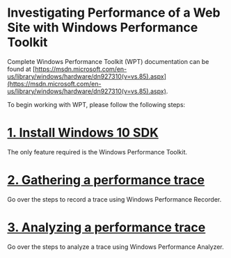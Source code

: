 # Investigating Performance of a Web Site with Windows Performance Toolkit

Complete Windows Performance Toolkit (WPT) documentation can be found at [https://msdn.microsoft.com/en-us/library/windows/hardware/dn927310(v=vs.85).aspx](https://msdn.microsoft.com/en-us/library/windows/hardware/dn927310(v=vs.85).aspx).

To begin working with WPT, please follow the following steps:

# [1. Install Windows 10 SDK](https://dev.windows.com/en-US/downloads/windows-10-sdk)
The only feature required is the Windows Performance Toolkit.

# [2. Gathering a performance trace](recording-a-trace)
Go over the steps to record a trace using Windows Performance Recorder.

# [3. Analyzing a performance trace](analyzing-a-trace)
Go over the steps to analyze a trace using Windows Performance Analyzer.